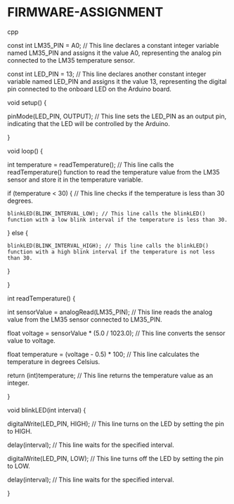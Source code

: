 # FIRMWARE-ASSIGNMENT

cpp

const int LM35_PIN = A0; // This line declares a constant integer variable named LM35_PIN and assigns it the value A0, representing the analog pin connected to the LM35 temperature sensor.


const int LED_PIN = 13; // This line declares another constant integer variable named LED_PIN and assigns it the value 13, representing the digital pin connected to the onboard LED on the Arduino board.


void setup() { 

  pinMode(LED_PIN, OUTPUT); // This line sets the LED_PIN as an output pin, indicating that the LED will be controlled by the Arduino.
  
}

void loop() { 

  int temperature = readTemperature(); // This line calls the readTemperature() function to read the temperature value from the LM35 sensor and store it in the temperature variable.

  if (temperature < 30) { // This line checks if the temperature is less than 30 degrees.
  
    blinkLED(BLINK_INTERVAL_LOW); // This line calls the blinkLED() function with a low blink interval if the temperature is less than 30.
    
  } else {
  
    blinkLED(BLINK_INTERVAL_HIGH); // This line calls the blinkLED() function with a high blink interval if the temperature is not less than 30.
    
  } 
  
}

int readTemperature() { 

  int sensorValue = analogRead(LM35_PIN); // This line reads the analog value from the LM35 sensor connected to LM35_PIN.
  
  float voltage = sensorValue * (5.0 / 1023.0); // This line converts the sensor value to voltage.
  
  float temperature = (voltage - 0.5) * 100; // This line calculates the temperature in degrees Celsius.
  
  return (int)temperature; // This line returns the temperature value as an integer.
  
}

void blinkLED(int interval) { 

  digitalWrite(LED_PIN, HIGH); // This line turns on the LED by setting the pin to HIGH.
  
  delay(interval); // This line waits for the specified interval.
  
  digitalWrite(LED_PIN, LOW); // This line turns off the LED by setting the pin to LOW.
  
  delay(interval); // This line waits for the specified interval.
  
}
